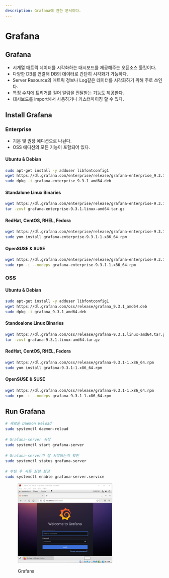```yaml
---
description: Grafana에 관한 문서이다.
---
```


# Grafana

## Grafana <a href="#grafana-grafana" id="grafana-grafana"></a>

* 시계열 매트릭 데이터를 시각화하는 대시보드를 제공해주는 오픈소스 툴킷이다.
* 다양한 DB를 연결해 DB의 데이터로 간단히 시각화가 가능하다.
* Server Resource의 매트릭 정보나 Log같은 데이터를 시각화하기 위해 주로 쓰인다.
* 특정 수치에 트리거를 걸어 알림을 전달받는 기능도 제공한다.
* 대시보드를 import해서 사용하거나 커스터마이징 할 수 있다.

## Install Grafana <a href="#grafana-installgrafana" id="grafana-installgrafana"></a>

### Enterprise <a href="#grafana-enterprise" id="grafana-enterprise"></a>

* 기본 및 권장 에디션으로 나뉜다.
* OSS 에디션의 모든 기능이 포함되어 있다.

#### Ubuntu & Debian

```bash
sudo apt-get install -y adduser libfontconfig1
wget https://dl.grafana.com/enterprise/release/grafana-enterprise_9.3.1_amd64.deb
sudo dpkg -i grafana-enterprise_9.3.1_amd64.deb
```

#### Standalone Linux Binaries

```bash
wget https://dl.grafana.com/enterprise/release/grafana-enterprise-9.3.1.linux-amd64.tar.gz
tar -zxvf grafana-enterprise-9.3.1.linux-amd64.tar.gz
```

#### RedHat, CentOS, RHEL, Fedora

```bash
wget https://dl.grafana.com/enterprise/release/grafana-enterprise-9.3.1-1.x86_64.rpm
sudo yum install grafana-enterprise-9.3.1-1.x86_64.rpm
```

#### OpenSUSE & SUSE <a href="#grafana-opensuse-and-suse" id="grafana-opensuse-and-suse"></a>

```bash
wget https://dl.grafana.com/enterprise/release/grafana-enterprise-9.3.1-1.x86_64.rpm
sudo rpm -i --nodeps grafana-enterprise-9.3.1-1.x86_64.rpm
```

### OSS <a href="#grafana-oss" id="grafana-oss"></a>

#### Ubuntu & Debian <a href="#grafana-ubuntu-and-debian.1" id="grafana-ubuntu-and-debian.1"></a>

```bash
sudo apt-get install -y adduser libfontconfig1
wget https://dl.grafana.com/oss/release/grafana_9.3.1_amd64.deb
sudo dpkg -i grafana_9.3.1_amd64.deb
```

#### Standoalone Linux Binaries

```bash
wget https://dl.grafana.com/oss/release/grafana-9.3.1.linux-amd64.tar.gz
tar -zxvf grafana-9.3.1.linux-amd64.tar.gz
```

#### RedHat, CentOS, RHEL, Fedora

```bash
wget https://dl.grafana.com/oss/release/grafana-9.3.1-1.x86_64.rpm
sudo yum install grafana-9.3.1-1.x86_64.rpm
```

#### OpenSUSE & SUSE

```bash
wget https://dl.grafana.com/oss/release/grafana-9.3.1-1.x86_64.rpm
sudo rpm -i --nodeps grafana-9.3.1-1.x86_64.rpm
```

## Run Grafana

```bash
# 새로운 Daemon Reload
sudo systemctl daemon-reload
 
# Grafana-server 시작
sudo systemctl start grafana-server
 
# Grafana-server가 잘 시작되는지 확인
sudo systemctl status grafana-server
 
# 부팅 후 자동 실행 설정
sudo systemctl enable grafana-server.service
```

<figure><img src="../../.gitbook/assets/image (21).png" alt=""><figcaption><p>Grafana</p></figcaption></figure>
